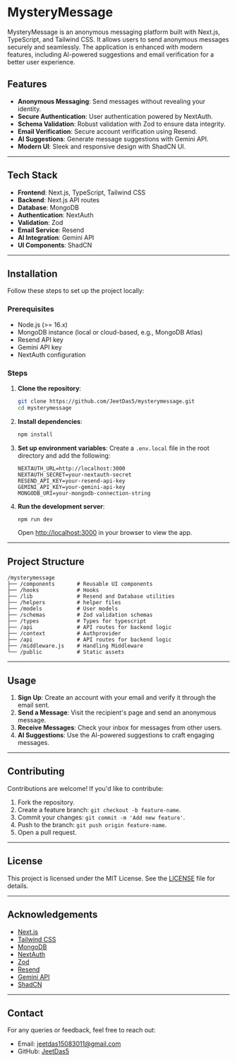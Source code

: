 # MysteryMessage

MysteryMessage is an anonymous messaging platform built with Next.js, TypeScript, and Tailwind CSS. It allows users to send anonymous messages securely and seamlessly. The application is enhanced with modern features, including AI-powered suggestions and email verification for a better user experience.

## Features

- **Anonymous Messaging**: Send messages without revealing your identity.
- **Secure Authentication**: User authentication powered by NextAuth.
- **Schema Validation**: Robust validation with Zod to ensure data integrity.
- **Email Verification**: Secure account verification using Resend.
- **AI Suggestions**: Generate message suggestions with Gemini API.
- **Modern UI**: Sleek and responsive design with ShadCN UI.

---

## Tech Stack

- **Frontend**: Next.js, TypeScript, Tailwind CSS
- **Backend**: Next.js API routes
- **Database**: MongoDB
- **Authentication**: NextAuth
- **Validation**: Zod
- **Email Service**: Resend
- **AI Integration**: Gemini API
- **UI Components**: ShadCN

---

## Installation

Follow these steps to set up the project locally:

### Prerequisites

- Node.js (>= 16.x)
- MongoDB instance (local or cloud-based, e.g., MongoDB Atlas)
- Resend API key
- Gemini API key
- NextAuth configuration

### Steps

1. **Clone the repository**:
   ```bash
   git clone https://github.com/JeetDas5/mysterymessage.git
   cd mysterymessage
   ```

2. **Install dependencies**:
   ```bash
   npm install
   ```

3. **Set up environment variables**:
   Create a `.env.local` file in the root directory and add the following:
   ```env
   NEXTAUTH_URL=http://localhost:3000
   NEXTAUTH_SECRET=your-nextauth-secret
   RESEND_API_KEY=your-resend-api-key
   GEMINI_API_KEY=your-gemini-api-key
   MONGODB_URI=your-mongodb-connection-string
   ```

4. **Run the development server**:
   ```bash
   npm run dev
   ```
   Open [http://localhost:3000](http://localhost:3000) in your browser to view the app.

---

## Project Structure

```
/mysterymessage
├── /components       # Reusable UI components
├── /hooks            # Hooks
├── /lib              # Resend and Database utilities
├── /helpers          # helper files
├── /models           # User models
├── /schemas          # Zod validation schemas
├── /types            # Types for typescript
├── /api              # API routes for backend logic
├── /context          # Authprovider
├── /api              # API routes for backend logic
├── /middleware.js    # Handling Middleware
└── /public           # Static assets
```

---

## Usage

1. **Sign Up**: Create an account with your email and verify it through the email sent.
2. **Send a Message**: Visit the recipient's page and send an anonymous message.
3. **Receive Messages**: Check your inbox for messages from other users.
4. **AI Suggestions**: Use the AI-powered suggestions to craft engaging messages.
---

## Contributing

Contributions are welcome! If you'd like to contribute:

1. Fork the repository.
2. Create a feature branch: `git checkout -b feature-name`.
3. Commit your changes: `git commit -m 'Add new feature'`.
4. Push to the branch: `git push origin feature-name`.
5. Open a pull request.

---

## License

This project is licensed under the MIT License. See the [LICENSE](LICENSE) file for details.

---

## Acknowledgements

- [Next.js](https://nextjs.org/)
- [Tailwind CSS](https://tailwindcss.com/)
- [MongoDB](https://www.mongodb.com/)
- [NextAuth](https://next-auth.js.org/)
- [Zod](https://zod.dev/)
- [Resend](https://resend.com/)
- [Gemini API](https://gemini.com/)
- [ShadCN](https://shadcn.dev/)

---

## Contact

For any queries or feedback, feel free to reach out:
- Email: jeetdas15083011@gmail.com
- GitHub: [JeetDas5](https://github.com/JeetDas5)

